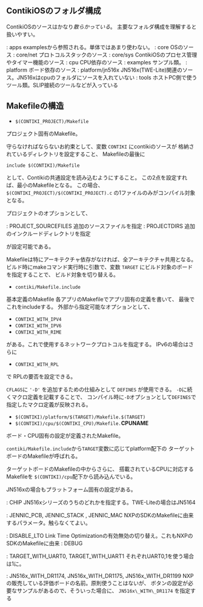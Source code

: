 
ContikiOSのフォルダ構成
-----------------------

ContikiOSのソースはかなり*散らかっている*。
主要なフォルダ構成を理解すると扱いやすい。

: apps
  examplesから参照される。単体ではあまり使わない。
: core
  OSのソース
: core/net
  プロトコルスタックのソース
: core/sys
  ContikiOSのプロセス管理やタイマー機能のソース
: cpu
  CPU依存のソース
: examples
  サンプル類。
: platform
  ボード依存のソース
: platform/jn516x
  JN516x(TWE-Lite)関連のソース。JN516xはcpuのフォルダにソースを入れていない
: tools
  ホストPC側で使うツール類。SLIP接続のツールなどが入っている


Makefileの構造
------------

* `$(CONTIKI_PROJECT)/Makefile`

プロジェクト固有のMakefile。

守らなければならないお約束として、変数 `CONTIKI` にcontikiのソースが
格納されているディレクトリを設定すること、
Makefileの最後に 

```
include $(CONTIKI)/Makefile
```

として、Contikiの共通設定を読み込むようにすること。
この2点を設定すれば、最小のMakefileとなる。
この場合、`$(CONTIKI_PROJECT)/$(CONTIKI_PROJECT).c` の1ファイルのみがコンパイル対象となる。

プロジェクトのオプションとして、

: PROJECT\_SOURCEFILES
  追加のソースファイルを指定
: PROJECTDIRS
  追加のインクルードディレクトリを指定

が設定可能である。

Makefileは特にアーキテクチャ依存がなければ、全アーキテクチャ共用となる。
ビルド時にmakeコマンド実行時に引数で、変数 `TARGET` にビルド対象のボードを指定することで、
ビルド対象を切り替える。


* `contiki/Makefile.include`

基本定義のMakefile
各アプリのMakefileでアプリ固有の定義を書いて、
最後でこれをincludeする。
外部から指定可能なオプションとして、

  - `CONTIKI_WITH_IPV4`
  - `CONTIKI_WITH_IPV6`
  - `CONTIKI_WITH_RIME`

がある。これで使用するネットワークプロトコルを指定する。
IPv6の場合はさらに

  - `CONTIKI_WITH_RPL`
 
で RPLの要否を設定できる。

`CFLAGS`に `'-D'` を追加するための仕組みとして `DEFINES` が使用できる。
`-D`に続くマクロ定義を記載することで、 コンパイル時に`-D`オプションとして`DEFINES`で
指定したマクロ定義が反映される。




* `$(CONTIKI)/platform/$(TARGET)/Makefile.$(TARGET)`
* `$(CONTIKI)/cpu/$(CONTIKI_CPU)/Makefile.`**CPUNAME**

ボード・CPU固有の設定が定義されたMakefile。

`contiki/Makefile.include`から`TARGET`変数に応じてplatform配下の
ターゲットボードのMakefileが呼ばれる。

ターゲットボードのMakefileの中からさらに、
搭載されているCPUに対応するMakefileを
`$(CONTIKI)/cpu`配下から読み込んでいる。


JN516xの場合もプラットフォーム固有の設定がある。

: CHIP
  JN516xシリーズのうちのどれかを指定する。TWE-Liteの場合はJN5164

: JENNIC\_PCB, JENNIC\_STACK , JENNIC\_MAC
  NXPのSDKのMakefileに由来するパラメータ。触らなくてよい。
  
: DISABLE\_LTO
  Link Time Optimizationの有効無効の切り替え。これもNXPのSDKのMakefileに由来
: DEBUG


: TARGET\_WITH\_UART0, TARGET\_WITH\_UART1
  それぞれUART0,1を使う場合は1に。

: JN516x\_WITH\_DR1174, JN516x\_WITH\_DR1175, JN516x\_WITH\_DR1199
   NXPの販売している評価ボードの名前。原則使うことはないが、
   ボタンの設定が必要なサンプルがあるので、そういった場合に、
   `JN516x\_WITH\_DR1174` を指定する
